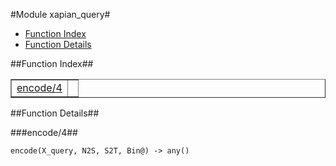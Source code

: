 

#Module xapian_query#
* [Function Index](#index)
* [Function Details](#functions)




<a name="index"></a>

##Function Index##


<table width="100%" border="1" cellspacing="0" cellpadding="2" summary="function index"><tr><td valign="top"><a href="#encode-4">encode/4</a></td><td></td></tr></table>


<a name="functions"></a>

##Function Details##

<a name="encode-4"></a>

###encode/4##




`encode(X_query, N2S, S2T, Bin@) -> any()`

